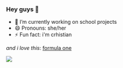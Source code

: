 ### Hey guys 👋

- 🔭 I’m currently working on school projects
- 😄 Pronouns: she/her
- ⚡ Fun fact: i'm crhistian

*and i love this*: [formula one](https://www.formula1.com/)

<img src="https://encrypted-tbn0.gstatic.com/images?q=tbn:ANd9GcRc7hPMognmHOs-u4TlhApAdJgw6jNuVM7_8w&s" />


